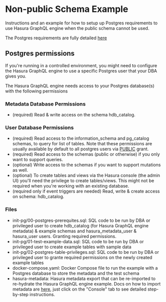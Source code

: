 # Non-public Schema Example
Instructions and an example for how to setup up Postgres requirements to use Hasura GraphQL engine when the public schema cannot be used.

The Postgres requirements are fully detailed [here](https://hasura.io/docs/latest/graphql/core/deployment/postgres-requirements/)

## Postgres permissions
If you're running in a controlled environment, you might need to configure the Hasura GraphQL engine to use a specific Postgres user that your DBA gives you.

The Hasura GraphQL engine needs access to your Postgres database(s) with the following permissions

### Metadata Database Permissions
- (required) Read & write access on the schema hdb_catalog.
### User Database Permissions
- (required) Read access to the information_schema and pg_catalog schemas, to query for list of tables. Note that these permissions are usually available by default to all postgres users via [PUBLIC](https://www.postgresql.org/docs/current/sql-grant.html) grant.
- (required) Read access to the schemas (public or otherwise) if you only want to support queries.
- (optional) Write access to the schemas if you want to support mutations as well.
- (optional) To create tables and views via the Hasura console (the admin UI) you'll need the privilege to create tables/views. This might not be required when you're working with an existing database.
- (required only if event triggers are needed) Read, write & create access on schema: hdb_catalog.

### Files
- init-pg/00-postgres-prerequites.sql: SQL code to be run by DBA or privileged user to create hdb_catalog (for Hasura GraphQL engine metadata) & example schemas and hasura_metadata_user & hasura_user users. Granting required permissions.
- init-pg/01-test-example-data.sql: SQL code to be run by DBA or privileged user to create example tables with sample data
- init-pg/02-postgres-table-privileges.sql: SQL code to be run by DBA or privileged user to grante required permissions on the newly created example tables
- docker-compose.yaml: Docker Compose file to run the example with a Postgres database to store the metadata and the test schema
- hasura-metadata: Hasura metadata export that can be re-imported to re-hydrate the Hasura GraphQL engine example. Docs on how to import metadata are [here](https://hasura.io/docs/latest/graphql/core/migrations/manage-metadata/#applying-metadata), just click on the "Console" tab to see detailed step-by-step instructions.